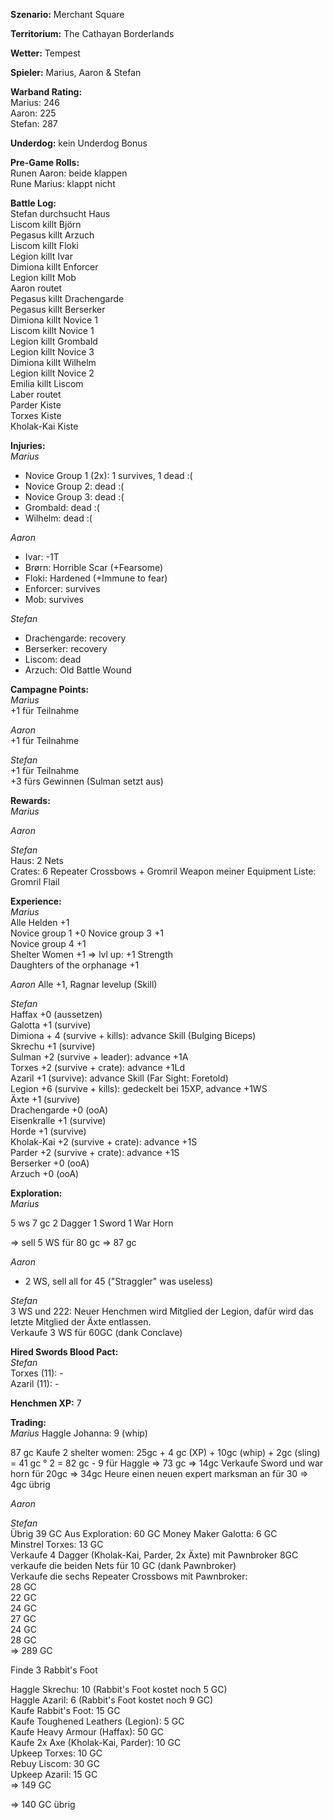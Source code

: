 **Szenario:** Merchant Square  

**Territorium:** The Cathayan Borderlands  

**Wetter:**  Tempest  

**Spieler:** Marius, Aaron & Stefan

**Warband Rating:**  
Marius: 246  
Aaron: 225  
Stefan: 287       

**Underdog:** kein Underdog Bonus   

**Pre-Game Rolls:**  
Runen Aaron: beide klappen  
Rune Marius: klappt nicht  

**Battle Log:**  
Stefan durchsucht Haus  
Liscom killt Björn  
Pegasus killt Arzuch  
Liscom killt Floki  
Legion killt Ivar  
Dimiona killt Enforcer  
Legion killt Mob  
Aaron routet  
Pegasus killt Drachengarde  
Pegasus killt Berserker  
Dimiona killt Novice 1  
Liscom killt Novice 1  
Legion killt Grombald  
Legion killt Novice 3  
Dimiona killt Wilhelm  
Legion killt Novice 2  
Emilia killt Liscom  
Laber routet  
Parder Kiste  
Torxes Kiste  
Kholak-Kai Kiste  

**Injuries:**  
*Marius*
* Novice Group 1 (2x): 1 survives, 1 dead :(
* Novice Group 2: dead :(
* Novice Group 3: dead :(
* Grombald: dead :(
* Wilhelm: dead :(

*Aaron*
* Ivar: -1T
* Brørn: Horrible Scar (+Fearsome)
* Floki: Hardened (+Immune to fear)
* Enforcer: survives
* Mob: survives

*Stefan*  
* Drachengarde: recovery  
* Berserker: recovery  
* Liscom: dead  
* Arzuch: Old Battle Wound  

**Campagne Points:**  
*Marius*  
+1 für Teilnahme  

*Aaron*  
+1 für Teilnahme  

*Stefan*  
+1 für Teilnahme  
+3 fürs Gewinnen (Sulman setzt aus)  

**Rewards:**  
*Marius*   


*Aaron*


*Stefan*   
Haus: 2 Nets  
Crates: 6 Repeater Crossbows + Gromril Weapon meiner Equipment Liste: Gromril Flail  

**Experience:**  
*Marius*   
Alle Helden +1  
Novice group 1 +0 
Novice group 3 +1  
Novice group 4 +1  
Shelter Women +1 => lvl up: +1 Strength   
Daughters of the orphanage +1  

*Aaron* 
Alle +1, Ragnar levelup (Skill)

*Stefan*   
Haffax +0 (aussetzen)  
Galotta +1 (survive)  
Dimiona + 4 (survive + kills): advance Skill (Bulging Biceps)   
Skrechu +1 (survive)  
Sulman +2 (survive + leader): advance +1A  
Torxes +2 (survive + crate): advance +1Ld   
Azaril +1 (survive): advance Skill (Far Sight: Foretold)  
Legion +6 (survive + kills): gedeckelt bei 15XP, advance +1WS  
Äxte +1 (survive)  
Drachengarde +0 (ooA)   
Eisenkralle +1 (survive)   
Horde +1 (survive)   
Kholak-Kai +2 (survive + crate): advance +1S  
Parder +2 (survive + crate): advance +1S  
Berserker +0 (ooA)   
Arzuch +0 (ooA)  

**Exploration:**  
*Marius* 

5 ws
7 gc 
2 Dagger
1 Sword
1 War Horn 

=> sell 5 WS für 80 gc
=> 87 gc


*Aaron*  
* 2 WS, sell all for 45 ("Straggler" was useless)

*Stefan*  
3 WS und 222: Neuer Henchmen wird Mitglied der Legion, dafür wird das letzte Mitglied der Äxte entlassen.  
Verkaufe 3 WS für 60GC (dank Conclave)  

**Hired Swords Blood Pact:**  
*Stefan*  
Torxes (11): -   
Azaril (11): -  

**Henchmen XP:** 
7

**Trading:**  
*Marius* 
Haggle Johanna: 9 (whip) 

87 gc 
Kaufe 2 shelter women:
25gc + 4 gc (XP) + 10gc (whip) + 2gc (sling) = 41 gc ° 2 = 82 gc - 9 für Haggle => 73 gc
=> 14gc
Verkaufe Sword und war horn für 20gc => 34gc
Heure einen neuen expert marksman an für 30
=> 4gc übrig

*Aaron*  

*Stefan*   
Übrig 39 GC
Aus Exploration: 60 GC
Money Maker Galotta: 6 GC  
Minstrel Torxes: 13 GC   
Verkaufe 4 Dagger (Kholak-Kai, Parder, 2x Äxte) mit Pawnbroker 8GC
verkaufe die beiden Nets für 10 GC (dank Pawnbroker)  
Verkaufe die sechs Repeater Crossbows mit Pawnbroker:  
28 GC  
22 GC  
24 GC  
27 GC  
24 GC  
28 GC  
=> 289 GC  

Finde 3 Rabbit's Foot

Haggle Skrechu: 10 (Rabbit's Foot kostet noch 5 GC)   
Haggle Azaril: 6 (Rabbit's Foot kostet noch 9 GC)  
Kaufe Rabbit's Foot: 15 GC  
Kaufe Toughened Leathers (Legion): 5 GC  
Kaufe Heavy Armour (Haffax): 50 GC  
Kaufe 2x Axe (Kholak-Kai, Parder): 10 GC  
Upkeep Torxes: 10 GC  
Rebuy Liscom: 30 GC  
Upkeep Azaril: 15 GC  
=> 149 GC  

=> 140 GC übrig  
